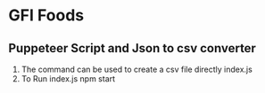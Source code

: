 # GFI Foods


## Puppeteer Script and Json to csv converter
1. The command can be used to create a csv file directly index.js 
2. To Run index.js 
        npm start


